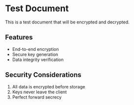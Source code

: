 # Test Document

This is a test document that will be encrypted and decrypted.

## Features
- End-to-end encryption
- Secure key generation
- Data integrity verification

## Security Considerations
1. All data is encrypted before storage
2. Keys never leave the client
3. Perfect forward secrecy
